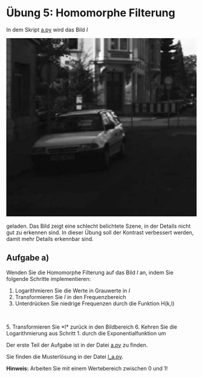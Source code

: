 # Übung 5: Homomorphe Filterung

In dem Skript [a.py](a.py) wird das Bild *I*

![](../../data/car2.png) 

geladen. Das Bild zeigt eine schlecht belichtete Szene, in der Details nicht
gut zu erkennen sind. In dieser Übung soll der Kontrast verbessert werden, damit
mehr Details erkennbar sind.

## Aufgabe a)


Wenden Sie die Homomorphe Filterung auf das Bild *I* an, indem Sie folgende Schritte implementieren:

1. Logarithmieren Sie die Werte in Grauwerte in *I*
2. Transformieren Sie *I* in den Frequenzbereich
3. Unterdrücken Sie niedrige Frequenzen durch die Funktion H(k,l) 
<p align="center">
<img src="https://latex.codecogs.com/svg.image?H(k,l)=\begin{cases}&space;1,&&space;k=0&space;\&space;\cup&space;\&space;l=0&space;\\&space;\gamma_1&space;-&space;(\gamma_1&space;-&space;\gamma_2)e^{(-\frac{k^2&plus;l^2}{\gamma_3})}&space;&&space;\text{sonst}\end{cases}&space;" title="" />
</p>
5. Transformieren Sie *I* zurück in den Bildbereich
6. Kehren Sie die Logarithmierung aus Schritt 1. durch die Exponentialfunktion um

Der erste Teil der Aufgabe ist in der Datei [a.py](a.py) zu finden.

Sie finden die Musterlösung in der Datei [l_a.py](l_a.py).

**Hinweis:** Arbeiten Sie mit einem Wertebereich zwischen 0 und 1!
